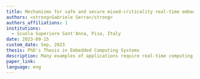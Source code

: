 ```yaml
---
title: Mechanisms for safe and secure mixed-criticality real-time embedded systems (TBD)
authors: <strong>Gabriele Serra</strong>
authors_affiliations: 1
institutions:
  - Scuola Superiore Sant'Anna, Pisa, Italy
date: 2023-09-15
custom_date: Sep, 2023
thesis: PhD's Thesis in Embedded Computing Systems
description: Many examples of applications require real-time computing, such as nuclear power plants, automotive, railway, and avionics systems, air traffic control, robotics, and military systems. In such scenarios, high predictability and security must be guaranteed in all operating conditions since all monitoring, control, and actuation functions are implemented in software and executed under stringent timing constraints. Responding to the persistent demand for more processing power and motivated by the mentioned reasons, hardware vendors have commercialized new heterogeneous multi-core systems-on-a-chip. Therefore, the design of next-generation safety-critical systems necessitates software advancements that, on the other hand, give rise to several unique challenges that have only recently started to be addressed in the research community. Motivated by the strong field knowledge provided by  Rete Ferroviaria Italiana S.p.A. (the Italian railway infrastructure manager), who partially funded the research, the thesis focuses on mixed-critical systems, especially those designed for transportation. The study aims to investigate and develop novel software mechanisms and architectures for the next generation of safety-critical systems. Most of the well-known challenges rising when executing trusted and untrusted applications on the same platform have been addressed by taking advantage of novel technological features, such as virtualization capabilities offered by the underlying hardware. Through the use of state-of-the-art development techniques, assisted by hardware accelerators and virtualization, the security of a system can be significantly increased, and the efficiency can be improved by sharing the hardware resources available while reducing the costs of implementing the system but, at the same, meeting stringent system certification requirements.
paper_link: 
language: eng
---
```

